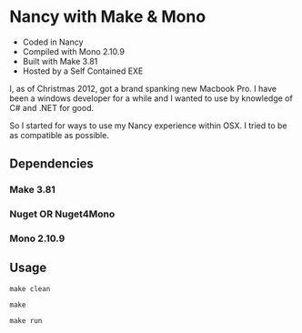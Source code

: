 Nancy with Make & Mono
======================

- Coded in Nancy
- Compiled with Mono 2.10.9
- Built with Make 3.81
- Hosted by a Self Contained EXE

I, as of Christmas 2012, got a brand spanking new Macbook Pro.  I have been a windows developer for a while and I wanted to use by knowledge of C# and .NET for good.

So I started for ways to use my Nancy experience within OSX.  I tried to be as compatible as possible.

Dependencies
------------

### Make 3.81
### Nuget OR Nuget4Mono
### Mono 2.10.9

Usage
-----

```
make clean

make

make run
```
